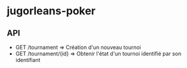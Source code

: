 # jugorleans-poker

## API
* GET /tournament => Création d'un nouveau tournoi
* GET /tournament/{id} => Obtenir l'état d'un tournoi identifié par son identifiant
